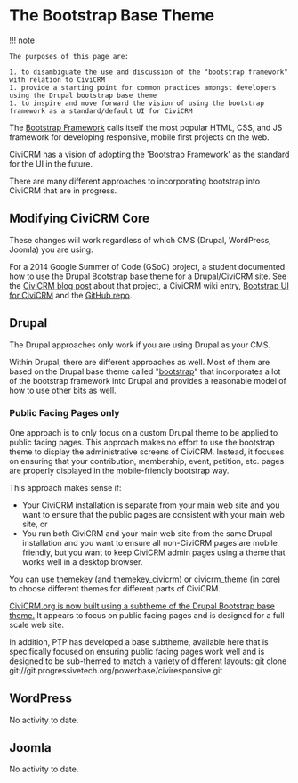 # The Bootstrap Base Theme

!!! note

    The purposes of this page are:

    1. to disambiguate the use and discussion of the "bootstrap framework" with relation to CiviCRM
    1. provide a starting point for common practices amongst developers using the Drupal bootstrap base theme
    1. to inspire and move forward the vision of using the bootstrap framework as a standard/default UI for CiviCRM

The [Bootstrap Framework](http://getbootstrap.com/) calls itself the most popular HTML, CSS, and JS framework for developing responsive, mobile first projects on the web.

CiviCRM has a vision of adopting the 'Bootstrap Framework' as the standard for the UI in the future.

There are many different approaches to incorporating bootstrap into CiviCRM that are in progress.

## Modifying CiviCRM Core

These changes will work regardless of which CMS (Drupal, WordPress, Joomla) you are using.

For a 2014 Google Summer of Code (GSoC) project, a student documented how to use the Drupal Bootstrap base theme for a Drupal/CiviCRM site. See the [CiviCRM blog post](https://civicrm.org/blog/teja/bootstrap-ui-one-small-step-for-civicrm) about that project, a CiviCRM wiki entry, [Bootstrap UI for CiviCRM](https://wiki.civicrm.org/confluence/display/CRMDOC/Bootstrap+UI+for+CiviCRM) and the [GitHub repo](https://github.com/amilineni/civicrm-core/).

## Drupal

The Drupal approaches only work if you are using Drupal as your CMS.

Within Drupal, there are different approaches as well. Most of them are based on the Drupal base theme called "[bootstrap](https://www.drupal.org/project/bootstrap)" that incorporates a lot of the bootstrap framework into Drupal and provides a reasonable model of how to use other bits as well.

### Public Facing Pages only

One approach is to only focus on a custom Drupal theme to be applied to public facing pages. This approach makes no effort to use the bootstrap theme to display the administrative screens of CiviCRM. Instead, it focuses on ensuring that your contribution, membership, event, petition, etc. pages are properly displayed in the mobile-friendly bootstrap way.

This approach makes sense if:

* Your CiviCRM installation is separate from your main web site and you want to ensure that the public pages are consistent with your main web site, or
* You run both CiviCRM and your main web site from the same Drupal installation and you want to ensure all non-CiviCRM pages are mobile friendly, but you want to keep CiviCRM admin pages using a theme that works well in a desktop browser.

You can use [themekey](https://www.drupal.org/project/themekey) (and [themekey_civicrm](https://www.drupal.org/project/themekey_civicrm)) or civicrm_theme (in core) to choose different themes for different parts of CiviCRM.

[CiviCRM.org is now built using a subtheme of the Drupal Bootstrap base theme.](https://github.com/civicrm/civicrm-website-org/tree/master/drupal/sites/all/themes/civicrm_bootstrap) It appears to focus on public facing pages and is designed for a full scale web site.

In addition, PTP has developed a base subtheme, available here that is specifically focused on ensuring public facing pages work well and is designed to be sub-themed to match a variety of different layouts: git clone git://git.progressivetech.org/powerbase/civiresponsive.git

## WordPress

No activity to date.

## Joomla

No activity to date.
